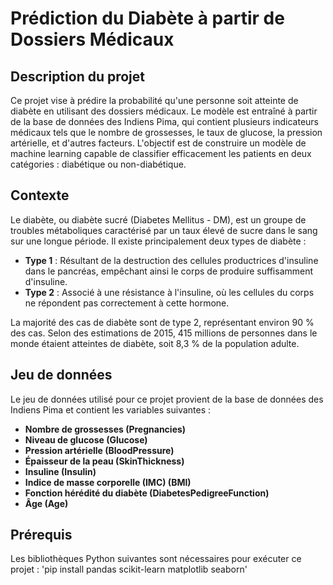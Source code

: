 # Prédiction du Diabète à partir de Dossiers Médicaux

## Description du projet
Ce projet vise à prédire la probabilité qu'une personne soit atteinte de diabète en utilisant des dossiers médicaux. Le modèle est entraîné à partir de la base de données des Indiens Pima, qui contient plusieurs indicateurs médicaux tels que le nombre de grossesses, le taux de glucose, la pression artérielle, et d'autres facteurs. L'objectif est de construire un modèle de machine learning capable de classifier efficacement les patients en deux catégories : diabétique ou non-diabétique.

## Contexte
Le diabète, ou diabète sucré (Diabetes Mellitus - DM), est un groupe de troubles métaboliques caractérisé par un taux élevé de sucre dans le sang sur une longue période. Il existe principalement deux types de diabète :

- **Type 1** : Résultant de la destruction des cellules productrices d'insuline dans le pancréas, empêchant ainsi le corps de produire suffisamment d'insuline.
- **Type 2** : Associé à une résistance à l'insuline, où les cellules du corps ne répondent pas correctement à cette hormone.

La majorité des cas de diabète sont de type 2, représentant environ 90 % des cas. Selon des estimations de 2015, 415 millions de personnes dans le monde étaient atteintes de diabète, soit 8,3 % de la population adulte.

## Jeu de données
Le jeu de données utilisé pour ce projet provient de la base de données des Indiens Pima et contient les variables suivantes :

- **Nombre de grossesses (Pregnancies)**
- **Niveau de glucose (Glucose)**
- **Pression artérielle (BloodPressure)**
- **Épaisseur de la peau (SkinThickness)**
- **Insuline (Insulin)**
- **Indice de masse corporelle (IMC) (BMI)**
- **Fonction hérédité du diabète (DiabetesPedigreeFunction)**
- **Âge (Age)**


## Prérequis
Les bibliothèques Python suivantes sont nécessaires pour exécuter ce projet :
'pip install pandas scikit-learn matplotlib seaborn'
